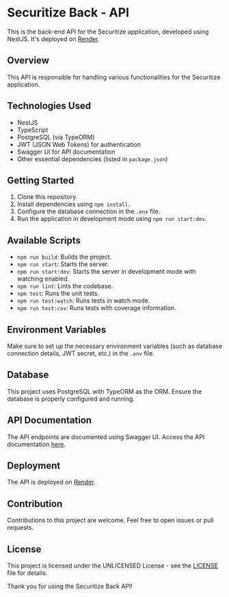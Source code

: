 # Securitize Back - API

This is the back-end API for the Securitize application, developed using NestJS. It's deployed on [Render](https://render.com/).

## Overview

This API is responsible for handling various functionalities for the Securitize application.

## Technologies Used

- NestJS
- TypeScript
- PostgreSQL (via TypeORM)
- JWT (JSON Web Tokens) for authentication
- Swagger UI for API documentation
- Other essential dependencies (listed in `package.json`)

## Getting Started

1. Clone this repository.
2. Install dependencies using `npm install`.
3. Configure the database connection in the `.env` file.
4. Run the application in development mode using `npm run start:dev`.

## Available Scripts

- `npm run build`: Builds the project.
- `npm run start`: Starts the server.
- `npm run start:dev`: Starts the server in development mode with watching enabled.
- `npm run lint`: Lints the codebase.
- `npm test`: Runs the unit tests.
- `npm run test:watch`: Runs tests in watch mode.
- `npm run test:cov`: Runs tests with coverage information.

## Environment Variables

Make sure to set up the necessary environment variables (such as database connection details, JWT secret, etc.) in the `.env` file.

## Database

This project uses PostgreSQL with TypeORM as the ORM. Ensure the database is properly configured and running.

## API Documentation

The API endpoints are documented using Swagger UI. Access the API documentation [here](https://main-0uz2.onrender.com/docs).

## Deployment

The API is deployed on [Render](https://render.com/).

## Contribution

Contributions to this project are welcome. Feel free to open issues or pull requests.

## License

This project is licensed under the UNLICENSED License - see the [LICENSE](LICENSE) file for details.

Thank you for using the Securitize Back API!

